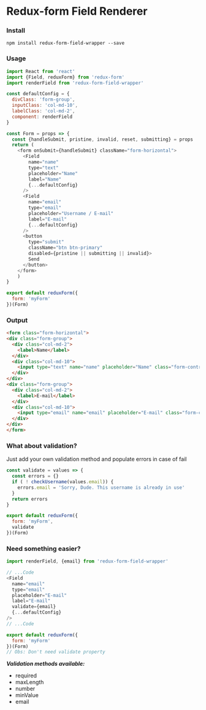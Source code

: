# Redux-form Field Renderer

### Install
```shell
npm install redux-form-field-wrapper --save
```

### Usage
```javascript
import React from 'react'
import {Field, reduxForm} from 'redux-form'
import renderField from 'redux-form-field-wrapper'

const defaultConfig = {
  divClass: 'form-group',
  inputClass: 'col-md-10',
  labelClass: 'col-md-2',
  component: renderField
}

const Form = props => {
  const {handleSubmit, pristine, invalid, reset, submitting} = props
  return (
    <form onSubmit={handleSubmit} className="form-horizontal">
      <Field
        name="name"
        type="text"
        placeholder="Name"
        label="Name"
        {...defaultConfig}
      />
      <Field
        name="email"
        type="email"
        placeholder="Username / E-mail"
        label="E-mail"
        {...defaultConfig}
      />
      <button
        type="submit"
        className="btn btn-primary"
        disabled={pristine || submitting || invalid}>
        Send
      </button>      
    </form>      
    )
}

export default reduxForm({
  form: 'myForm'
})(Form)
```

### Output

```html
<form class="form-horizontal">
<div class="form-group">
  <div class="col-md-2">
    <label>Name</label>
  </div>
  <div class="col-md-10">
    <input type="text" name="name" placeholder="Name" class="form-control">
  </div>
</div>
<div class="form-group">
  <div class="col-md-2">
    <label>E-mail</label>
  </div>
  <div class="col-md-10">
    <input type="email" name="email" placeholder="E-mail" class="form-control">
  </div>
</div>
</form>
```

### What about validation?

Just add your own validation method and populate errors in case of fail

```javascript
const validate = values => {
  const errors = {}
  if ( ! checkUsername(values.email)) {
    errors.email = 'Sorry, Dude. This username is already in use'
  }
  return errors
}

export default reduxForm({
  form: 'myForm',
  validate
})(Form)
```

### Need something easier?

```javascript
import renderField, {email} from 'redux-form-field-wrapper'

// ...Code
<Field
  name="email"
  type="email"
  placeholder="E-mail"
  label="E-mail"
  validate={email}
  {...defaultConfig}
/>
// ...Code

export default reduxForm({
  form: 'myForm'
})(Form)
// Obs: Don't need validate property
```

***Validation methods available:***

* required
* maxLength
* number
* minValue
* email
